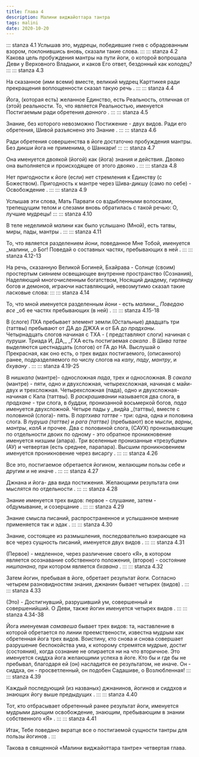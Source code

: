 ```yaml
---
title: Глава 4
description: Малини виджайоттара тантра
tags: malini
date: 2020-10-20
---
```


::: stanza 4.1
Услышав это, мудрецы, победившие гнев с обрадованным взором, поклонившись вновь, сказали такие слова.
:::
::: stanza 4.2
Какова цель пробуждения мантры на пути йоги, о которой вопрошала Деви у Верховного Владыки, и каков Его ответ, бездонный как колодец?
:::
::: stanza 4.3

На сказанное (ими всеми) вместе, великий мудрец Карттикея ради прекращения воплощенности сказал такую речь .
:::
::: stanza 4.4

Йога, (которая есть) желанное Единство, есть Реальность, отличная от (этой) реальности. То, что является Реальностью, именуется Постигаемым ради обретения _данного_ .
:::
::: stanza 4.5

Знание, без которого невозможно Постижение - двух видов. Ради его обретения, Шивой разъяснено это Знание .
:::
::: stanza 4.6

Ради обретения совершенства в йоге достаточно пробуждения мантры. Без дикши йога не применима, о Шанкари!
:::
::: stanza 4.7

Она именуется двоякой (йогой) как (йога) знания и действия. Двояко она выполняется и происходящее от этого двояко .
:::
::: stanza 4.8

Нет пригодности к йоге (если) нет стремления к Единству (с Божеством). Пригодность к мантре через Шива-дикшу (само по себе) - Освобождение .
:::
::: stanza 4.9

Услышав эти слова, Мать Парвати со вздыбленными волосками, трепещущим телом и слезами вновь обратилась с такой речью: О, лучшие мудрецы!
:::
::: stanza 4.10

В теле неделимой _малини_ как было услышано (Мной), есть татвы, миры, пады, мантры .
:::
::: stanza 4.11

То, что является разделением йони, поведанное Мне Тобой, именуется _малини, _о Бог! Поведай о составных частях, пребывающих в ней .
:::
::: stanza 4.12-13

На речь, сказанную Великой Богиней, Бхайрава - Солнце (своим) простертым сиянием освещающее внутренне пространство (Сознания), Наделяющий многочисленным богатством, Носящий диадему, гирлянду богов и демонов, играючи наставляющий, невозмутимо сказал такие ласковые слова:
:::
::: stanza 4.14

То, что мной именуется разделенным йони - есть _малини_._ _Поведаю все_ _об ее частях пребывающих (в ней) .
:::
::: stanza 4.15-18

В (слоге) ПХА пребывает элемент земли.(Остальные) двадцать три (таттвы) пребывают от ДА до ДЖХА и от БА до _прадханы_. Четырнадцать слогов начиная с ТХА - ( представляют слоги) начиная с _пуруши_. Триада И, ДА,_ _ГХА есть постигаемая _сакала_ . В _Шива татве_ выделяются шестнадцать (слогов) от ГА до НА. Выслушай о Прекрасная, как оно есть, о трех видах постигаемого, (описанного) ранее, подразделяемого по числу слогов на _калу_, _паду_, _мантру_, и _бхувану_ .
:::
::: stanza 4.19-25

В _нишкала_ (мантре)- односложная _пада_, трех и односложная. В _сакала_ (мантре) - пяти, одно и двухсложная, четырехсложная, начиная с майи- двух и трехсложная. Четырехсложная (пада), одно и двухсложная- начиная с Кала (таттвы). В _раскрашивании_ называется два слога, в _прадхане_ - три слога, в _буддхи,_ пронизанной восьмеркой богов, _пада_ именуется двухсложной. Четыре пады у _видйа _(таттвы), вместе с половиной (слога)- пять. В _партхива таттве_ - три: одна, одна и половина слога. В _пуруша (таттве)_ и _рага (таттве)_ (пребывают) все мысли, _варны_, _мантры_, _калА_ и прочее. Два с половиной слога, (САУХ) пронизывающие по отдельности двоих по одному - это обратное проникновение именуется низшим (апара). Три вселенные пронизанные «трезубцем» (АУ) и четвертая (есть среднее, парапара). Высшим проникновением именуется проникновение через висаргу .
:::
::: stanza 4.26

Все это, постигаемое обретается йогином, желающим пользы себе и другим и не иначе .
:::
::: stanza 4.27

Джнана и йога- два вида постижения. Желающими результата они мыслятся по отдельности .
:::
::: stanza 4.28

Знание именуется трех видов: первое - слушание, затем - обдумывание, и созерцание .
:::
::: stanza 4.29

Знание смысла писаний, распространенное и услышанное мнение применяется так и эдак .
:::
::: stanza 4.30

Знание, состоящее из размышления, последовательно взирающее на все через сущность писаний, именуется двух видов .
:::
::: stanza 4.31

(Первое) - медленное, через различение своего «Я», в котором является осознавание собственного положения, (второе) - состояние _нишпанана_, при котором является _бхавана_ .
:::
::: stanza 4.32

Затем йогин, пребывая в йоге, обретает результат йоги. Согласно четырем разновидностям знания, джнанин бывает четырех (видов) .
:::
::: stanza 4.33

(Это) - Достигнувший, разрушивший ум, совершенный и совершенийший. О Деви, также йогин именуется четырех видов .
:::
::: stanza 4.34-38

Йога именуемая _самавеша_ бывает трех видов: та, наставление в которой обретается по линии преемствености, известна мудрым как обретенная йога трех видов. Воистину, кто снова и снова совершает разрушение беспокойства ума, к которому стремятся мудрые, достиг (состояния), когда сознание не опирается ни на что вторичное. Это именуется сиддха йога желающими успеха в йоге. Кто бы и где бы не пребывал, благодаря ей (он) насладится ее результатом, не иначе. Он - сиддха, он - просветленный, он подобен Садашиве, о Возлюбленная!
:::
::: stanza 4.39

Каждый последующий (из названых) джнанинов, йогинов и сиддхов и знающих йогу выше предыдущих .
:::
::: stanza 4.40

Тот, кто отбрасывает обретенный ранее результат йоги, именуется мудрыми дающим освобождение, знающим, пребывающим в знании собственного «Я» .
:::
::: stanza 4.41

Итак, Тебе поведано вкратце все о постигаемой сущности тантры для пользы йогинов .
:::

Такова в священной «Малини виджайоттара тантре» четвертая глава.